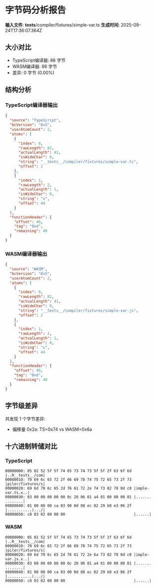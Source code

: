 # 字节码分析报告

**输入文件**: __tests__/compiler/fixtures/simple-var.ts
**生成时间**: 2025-09-24T17:36:07.364Z

## 大小对比

- TypeScript编译器: 86 字节
- WASM编译器: 86 字节
- 差异: 0 字节 (0.00%)

## 结构分析

### TypeScript编译器输出
```json
{
  "source": "TypeScript",
  "bcVersion": "0x5",
  "userAtomCount": 2,
  "atoms": [
    {
      "index": 0,
      "rawLength": 82,
      "actualLength": 41,
      "isWideChar": 0,
      "string": "__tests__/compiler/fixtures/simple-var.ts",
      "offset": 2
    },
    {
      "index": 1,
      "rawLength": 2,
      "actualLength": 1,
      "isWideChar": 0,
      "string": "x",
      "offset": 44
    }
  ],
  "functionHeader": {
    "offset": 46,
    "tag": "0xd",
    "remaining": 40
  }
}
```

### WASM编译器输出
```json
{
  "source": "WASM",
  "bcVersion": "0x5",
  "userAtomCount": 2,
  "atoms": [
    {
      "index": 0,
      "rawLength": 82,
      "actualLength": 41,
      "isWideChar": 0,
      "string": "__tests__/compiler/fixtures/simple-var.js",
      "offset": 2
    },
    {
      "index": 1,
      "rawLength": 2,
      "actualLength": 1,
      "isWideChar": 0,
      "string": "x",
      "offset": 44
    }
  ],
  "functionHeader": {
    "offset": 46,
    "tag": "0xd",
    "remaining": 40
  }
}
```

## 字节级差异

共发现 1 个字节差异:

- 偏移量 0x2a: TS=0x74 vs WASM=0x6a

## 十六进制转储对比

### TypeScript
```
00000000: 05 02 52 5f 5f 74 65 73 74 73 5f 5f 2f 63 6f 6d |..R__tests__/com|
00000010: 70 69 6c 65 72 2f 66 69 78 74 75 72 65 73 2f 73 |piler/fixtures/s|
00000020: 69 6d 70 6c 65 2d 76 61 72 2e 74 73 02 78 0d c8 |imple-var.ts.x..|
00000030: 03 00 00 00 00 00 0c 20 06 01 a4 01 00 00 00 01 |....... ........|
00000040: 01 00 08 00 ca 03 00 0d 08 ec 02 29 b8 e3 06 2f |...........).../|
00000050: c8 03 02 00 00 00                               |......|
```

### WASM
```
00000000: 05 02 52 5f 5f 74 65 73 74 73 5f 5f 2f 63 6f 6d |..R__tests__/com|
00000010: 70 69 6c 65 72 2f 66 69 78 74 75 72 65 73 2f 73 |piler/fixtures/s|
00000020: 69 6d 70 6c 65 2d 76 61 72 2e 6a 73 02 78 0d c8 |imple-var.js.x..|
00000030: 03 00 00 00 00 00 0c 20 06 01 a4 01 00 00 00 01 |....... ........|
00000040: 01 00 08 00 ca 03 00 0d 08 ec 02 29 b8 e3 06 2f |...........).../|
00000050: c8 03 02 00 00 00                               |......|
```